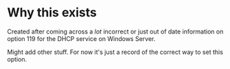 Why this exists
===

Created after coming across a *lot* incorrect or just out of date information on option 119 for the DHCP service on Windows Server.

Might add other stuff. For now it's just a record of the correct way to set this option.